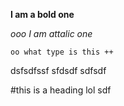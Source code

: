 **I am a bold one**

_ooo I am attalic one_

`oo what type is this ++`

dsfsdfssf
sfdsdf sdfsdf

#this is a heading lol
sdf